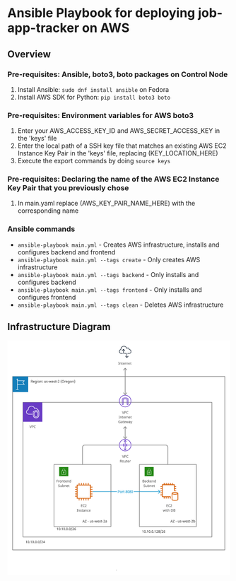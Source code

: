 # Ansible Playbook for deploying job-app-tracker on AWS

## Overview

### Pre-requisites: Ansible, boto3, boto packages on Control Node
1. Install Ansible: `sudo dnf install ansible` on Fedora
2. Install AWS SDK for Python: `pip install boto3 boto`

### Pre-requisites: Environment variables for AWS boto3
1. Enter your AWS_ACCESS_KEY_ID and AWS_SECRET_ACCESS_KEY in the 'keys' file
2. Enter the local path of a SSH key file that matches an existing AWS EC2 Instance Key Pair in the 'keys' file, replacing (KEY_LOCATION_HERE)
3. Execute the export commands by doing `source keys`

### Pre-requisites: Declaring the name of the AWS EC2 Instance Key Pair that you previously chose
1. In main.yaml replace (AWS_KEY_PAIR_NAME_HERE) with the corresponding name

### Ansible commands
- `ansible-playbook main.yml` - Creates AWS infrastructure, installs and configures backend and frontend
- `ansible-playbook main.yml --tags create` - Only creates AWS infrastructure
- `ansible-playbook main.yml --tags backend` - Only installs and configures backend
- `ansible-playbook main.yml --tags frontend` - Only installs and configures frontend
- `ansible-playbook main.yml --tags clean` - Deletes AWS infrastructure

## Infrastructure Diagram
<img src="./AWS_Architecture.png" width="800">
